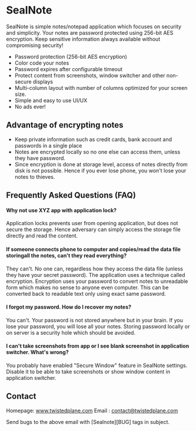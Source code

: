 SealNote
========

SealNote is simple notes/notepad application which focuses on security and
simplicity. Your notes are password protected using 256-bit AES encryption.
Keep sensitive information always available without compromising security!

* Password protection (256-bit AES encryption)
* Color code your notes
* Password expires after configurable timeout
* Protect content from screenshots, window switcher and other non-secure
  displays
* Multi-column layout with number of columns optimized for your screen size.
* Simple and easy to use UI/UX
* No ads ever!

Advantage of encrypting notes
-----------------------------

* Keep private information such as credit cards, bank account and passwords
  in a single place
* Notes are encrypted locally so no one else can access them, unless they
  have password.
* Since encryption is done at storage level, access of notes directly from
  disk is not possible. Hence if you ever lose phone, you won't lose your
  notes to thieves.

Frequently Asked Questions (FAQ)
--------------------------------

#### Why not use XYZ app with application lock?

Application locks prevents user from opening application, but does not secure
the storage. Hence adversary can simply access the storage file directly and
read the content.

#### If someone connects phone to computer and copies/read the data file storingall the notes, can't they read everything?

They can't. No one can, regardless how they access the data file (unless they
have your secret password). The application uses a technique called encryption.
Encryption uses your password to convert notes to unreadable form which makes
no sense to anyone even computer. This can be converted back to readable text
only using exact same password.

#### I forgot my password. How do I recover my notes?

You can't. Your password is not stored anywhere but in your brain. If you lose
your password, you will lose all your notes. Storing password locally or on
server is a security hole which should be avoided.

#### I can't take screenshots from app or I see blank screenshot in application switcher. What's wrong?

You probably have enabled "Secure Window" feature in SealNote settings.
Disable it to be able to take screenshots or show window content in application
switcher.

Contact
-------
Homepage: www.twistedplane.com
Email   : contact@twistedplane.com

Send bugs to the above email with [Sealnote][BUG] tags in subject.
